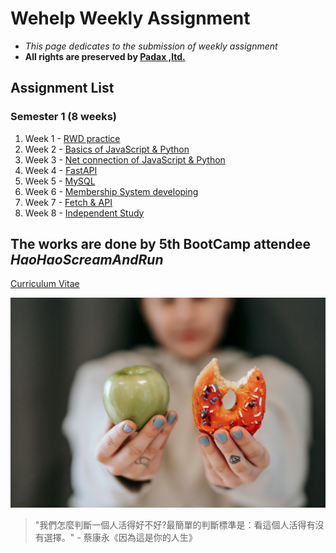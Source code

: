 # Wehelp Weekly Assignment

* *This page dedicates to the submission of weekly assignment*
* **All rights are preserved by [Padax ,ltd.](https://wehelp.tw/)**

## Assignment List
### Semester 1 (8 weeks)
1. Week 1 - [RWD practice](https://haohaoscreamandrun.github.io/WehelpAssignment/01RWD/RWD)
2. Week 2 - [Basics of JavaScript & Python]()
3. Week 3 - [Net connection of JavaScript & Python](https://haohaoscreamandrun.github.io/WehelpAssignment/FetchAPI)
4. Week 4 - [FastAPI]()
5. Week 5 - [MySQL]()
6. Week 6 - [Membership System developing]()
7. Week 7 - [Fetch & API]()
8. Week 8 - [Independent Study]()


## The works are done by 5th BootCamp attendee *HaoHaoScreamAndRun*
[Curriculum Vitae](https://haohaoscreamandrun.github.io/CV) 

![Choice](./choice.jpg)
> "我們怎麼判斷一個人活得好不好?最簡單的判斷標準是：看這個人活得有沒有選擇。" - 蔡康永《因為這是你的人生》